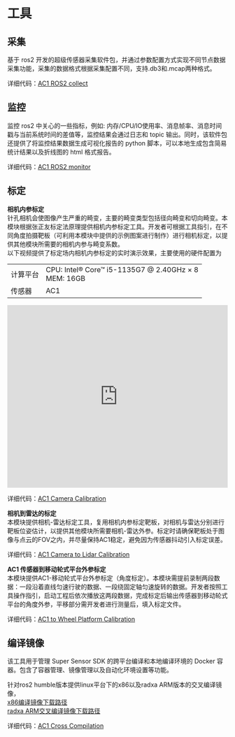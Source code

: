 # 工具  
## 采集  
基于 ros2 开发的超级传感器采集软件包，并通过参数配置方式实现不同节点数据采集功能，采集的数据格式根据采集配置不同，支持.db3和.mcap两种格式。  

详细代码：[AC1 ROS2 collect](http://10.10.0.20/super_sensor_sdk/ros2_sdk/rs_collect)  

## 监控  
监控 ros2 中关心的一些指标，例如: 内存/CPU/IO使用率、消息帧率、消息时间戳与当前系统时间的差值等，监控结果会通过日志和 topic 输出。同时，该软件包还提供了将监控结果数据生成可视化报告的 python 脚本，可以本地生成包含简易统计结果以及折线图的 html 格式报告。  

详细代码：[AC1 ROS2 monitor](http://gitlab.robosense.cn/super_sensor_sdk/ros2_sdk/rs_monitor/-/tree/main)  

## 标定  
**相机内参标定**  
针孔相机会使图像产生严重的畸变，主要的畸变类型包括径向畸变和切向畸变。本模块根据张正友标定法原理提供相机内参标定工具。开发者可根据工具指引，在不同角度拍摄靶板（可利用本模块中提供的示例图案进行制作）进行相机标定，以提供其他模块所需要的相机内参与畸变系数。  
以下视频提供了标定场内相机内参标定的实时演示效果，主要使用的硬件配置为  
<!-- | 计算平台  | CPU: Intel® Core™ i5-1135G7 @ 2.40GHz × 8 <br> MEM: 16GB |
| ------ | ------ |
| 传感器 | AC1 |   -->
<div class="wy-table-responsive">
    <table class="docutils align-default">
        <tbody>
            <tr class="row-even">
                <td>计算平台</td>
                <td>CPU: Intel® Core™ i5-1135G7 @ 2.40GHz × 8 <br> MEM: 16GB</td>
            </tr>
            <tr class="row-odd">
                <td>传感器</td>
                <td>AC1</td>
            </tr>
        </tbody>
    </table>
</div>  
<iframe width="100%" height="418" src="https://cdn.robosense.cn/AC1camera_intrinsics_calib.mp4" frameborder="0" allowfullscreen></iframe>  

详细代码：[AC1 Camera Calibration](http://gitlab.robosense.cn/super_sensor_sdk/ros2_sdk/calibration/-/tree/main)   

**相机到雷达的标定**  
本模块提供相机-雷达标定工具，复用相机内参标定靶板，对相机与雷达分别进行靶板位姿估计，以提供其他模块所需要相机-雷达外参。标定时请确保靶板处于图像与点云的FOV之内，并尽量保持AC1稳定，避免因为传感器抖动引入标定误差。  

详细代码：[AC1 Camera to Lidar Calibration](http://gitlab.robosense.cn/super_sensor_sdk/ros2_sdk/calibration/-/tree/main)   

**AC1 传感器到移动轮式平台外参标定**  
本模块提供AC1-移动轮式平台外参标定（角度标定）。本模块需提前录制两段数据：一段沿着直线匀速行驶的数据、一段绕固定轴匀速旋转的数据。开发者按照工具操作指引，启动工程后依次播放这两段数据，完成标定后输出传感器到移动轮式平台的角度外参，平移部分需开发者进行测量后，填入标定文件。  

详细代码：[AC1 to Wheel Platform Calibration](http://gitlab.robosense.cn/super_sensor_sdk/ros2_sdk/calibration/-/tree/main)   

## 编译镜像  
该工具用于管理 Super Sensor SDK 的跨平台编译和本地编译环境的 Docker 容器。包含了容器管理、镜像管理以及自动化环境设置等功能。  

针对ros2 humble版本提供linux平台下的x86以及radxa ARM版本的交叉编译镜像，  
[x86编译镜像下载路径](https://cdn.robosense.cn/AC1ros2_humble_compile_ubuntu20_x64.tgz)  
[radxa ARM交叉编译镜像下载路径](https://cdn.robosense.cn/AC1debian12_cross_compile_humble.tgz)  

详细代码：[AC1 Cross Compilation](http://10.10.0.20/super_sensor_sdk/ros2_sdk/sdk_infra/-/tree/main/tools/cross_compilation)  